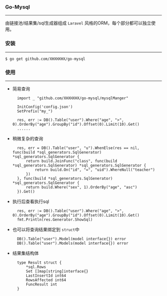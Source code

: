 ### Go-Mysql
---
由链接池/结果集/sql生成器组成 `Laravel` 风格的ORM，每个部分都可以独立使用。
    
    
### 安装
---

    $ go get github.com/XHXHXHX/go-mysql
    

### 使用
---

        
- 简易查询

        import _ "github.com/XHXHXHX/go-mysql/mysqlManger"
    
        InitConfig('config.json')
        SetPrefix("my_")
        
        res, err := DB().Table("user").Where("age", ">", 0).OrderBy("age").GroupBy("id").Offset(0).Limit(10).Get()
        ......
        
- 稍微复杂的查询

        res, err = DB().Table("user", "u").WhenElse(res == nil, func(build *sql_generators.SqlGenerator) *sql_generators.SqlGenerator {
            return build.JoinFunc("class", func(build *sql_generators.SqlGenerator) *sql_generators.SqlGenerator {
                return build.On("id", "=", "uid").WhereNull("teacher")
            })
        }, func(build *sql_generators.SqlGenerator) *sql_generators.SqlGenerator {
            return build.Where("sex", 1).OrderBy("age", "asc")
        }).Get()
        
        
- 执行后查看执行sql

        res, err := DB().Table("user").Where("age", ">", 0).OrderBy("age").GroupBy("id").Offset(0).Limit(10).Get()
        fmt.Println(res.Generator.ShowSql)
        
- 也可以将查询结果绑定到 `struct`中

        DB().Table("user").Model(model interface{}) error
        DB().Table("user").Models(model interface{}) error
        
        
- 结果集结构体

        type Result struct {
        	*sql.Rows
        	Set []map[string]interface{}
        	LastInsertId int64
        	RowsAffected int64
        	FuncResult int
        }
